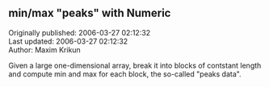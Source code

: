 ## min/max "peaks" with Numeric  
Originally published: 2006-03-27 02:12:32  
Last updated: 2006-03-27 02:12:32  
Author: Maxim Krikun  
  
Given a large one-dimensional array, break it into blocks of contstant length and compute min and max for each block, the so-called "peaks data".